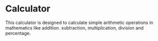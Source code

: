 # Calculator
This calculator is designed to calculate simple arithmetic operations in mathematics like addition. subtraction, multiplication, division and percentage.
